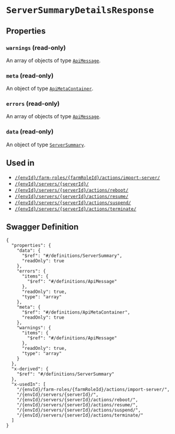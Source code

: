 # `ServerSummaryDetailsResponse` #







## Properties ##

### `warnings` (read-only) ###




An array of 
objects of type [`ApiMessage`](./../definitions/ApiMessage.mkd).


### `meta` (read-only) ###




An object of type [`ApiMetaContainer`](./../definitions/ApiMetaContainer.mkd).



### `errors` (read-only) ###




An array of 
objects of type [`ApiMessage`](./../definitions/ApiMessage.mkd).


### `data` (read-only) ###




An object of type [`ServerSummary`](./../definitions/ServerSummary.mkd).





## Used in ##

  + [`/{envId}/farm-roles/{farmRoleId}/actions/import-server/`](./../rest/api/v1beta0/user/{envId}/farm-roles/{farmRoleId}/actions/import-server/)
  + [`/{envId}/servers/{serverId}/`](./../rest/api/v1beta0/user/{envId}/servers/{serverId}/)
  + [`/{envId}/servers/{serverId}/actions/reboot/`](./../rest/api/v1beta0/user/{envId}/servers/{serverId}/actions/reboot/)
  + [`/{envId}/servers/{serverId}/actions/resume/`](./../rest/api/v1beta0/user/{envId}/servers/{serverId}/actions/resume/)
  + [`/{envId}/servers/{serverId}/actions/suspend/`](./../rest/api/v1beta0/user/{envId}/servers/{serverId}/actions/suspend/)
  + [`/{envId}/servers/{serverId}/actions/terminate/`](./../rest/api/v1beta0/user/{envId}/servers/{serverId}/actions/terminate/)

## Swagger Definition ##

    {
      "properties": {
        "data": {
          "$ref": "#/definitions/ServerSummary", 
          "readOnly": true
        }, 
        "errors": {
          "items": {
            "$ref": "#/definitions/ApiMessage"
          }, 
          "readOnly": true, 
          "type": "array"
        }, 
        "meta": {
          "$ref": "#/definitions/ApiMetaContainer", 
          "readOnly": true
        }, 
        "warnings": {
          "items": {
            "$ref": "#/definitions/ApiMessage"
          }, 
          "readOnly": true, 
          "type": "array"
        }
      }, 
      "x-derived": {
        "$ref": "#/definitions/ServerSummary"
      }, 
      "x-usedIn": [
        "/{envId}/farm-roles/{farmRoleId}/actions/import-server/", 
        "/{envId}/servers/{serverId}/", 
        "/{envId}/servers/{serverId}/actions/reboot/", 
        "/{envId}/servers/{serverId}/actions/resume/", 
        "/{envId}/servers/{serverId}/actions/suspend/", 
        "/{envId}/servers/{serverId}/actions/terminate/"
      ]
    }
